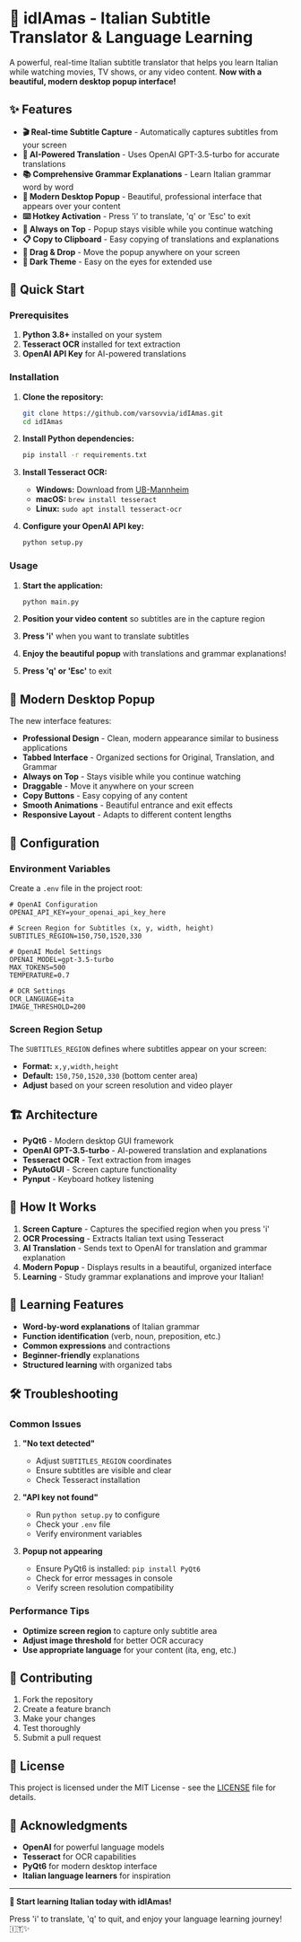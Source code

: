 # 🎯 idIAmas - Italian Subtitle Translator & Language Learning

A powerful, real-time Italian subtitle translator that helps you learn Italian while watching movies, TV shows, or any video content. **Now with a beautiful, modern desktop popup interface!**

## ✨ Features

- **🎬 Real-time Subtitle Capture** - Automatically captures subtitles from your screen
- **🤖 AI-Powered Translation** - Uses OpenAI GPT-3.5-turbo for accurate translations
- **📚 Comprehensive Grammar Explanations** - Learn Italian grammar word by word
- **🎨 Modern Desktop Popup** - Beautiful, professional interface that appears over your content
- **⌨️ Hotkey Activation** - Press 'i' to translate, 'q' or 'Esc' to exit
- **📱 Always on Top** - Popup stays visible while you continue watching
- **📋 Copy to Clipboard** - Easy copying of translations and explanations
- **🎯 Drag & Drop** - Move the popup anywhere on your screen
- **🌙 Dark Theme** - Easy on the eyes for extended use

## 🚀 Quick Start

### Prerequisites

1. **Python 3.8+** installed on your system
2. **Tesseract OCR** installed for text extraction
3. **OpenAI API Key** for AI-powered translations

### Installation

1. **Clone the repository:**
   ```bash
   git clone https://github.com/varsovvia/idIAmas.git
   cd idIAmas
   ```

2. **Install Python dependencies:**
   ```bash
   pip install -r requirements.txt
   ```

3. **Install Tesseract OCR:**
   - **Windows:** Download from [UB-Mannheim](https://github.com/UB-Mannheim/tesseract/wiki)
   - **macOS:** `brew install tesseract`
   - **Linux:** `sudo apt install tesseract-ocr`

4. **Configure your OpenAI API key:**
   ```bash
   python setup.py
   ```

### Usage

1. **Start the application:**
   ```bash
   python main.py
   ```

2. **Position your video content** so subtitles are in the capture region

3. **Press 'i'** when you want to translate subtitles

4. **Enjoy the beautiful popup** with translations and grammar explanations!

5. **Press 'q' or 'Esc'** to exit

## 🎨 Modern Desktop Popup

The new interface features:

- **Professional Design** - Clean, modern appearance similar to business applications
- **Tabbed Interface** - Organized sections for Original, Translation, and Grammar
- **Always on Top** - Stays visible while you continue watching
- **Draggable** - Move it anywhere on your screen
- **Copy Buttons** - Easy copying of any content
- **Smooth Animations** - Beautiful entrance and exit effects
- **Responsive Layout** - Adapts to different content lengths

## 🔧 Configuration

### Environment Variables

Create a `.env` file in the project root:

```env
# OpenAI Configuration
OPENAI_API_KEY=your_openai_api_key_here

# Screen Region for Subtitles (x, y, width, height)
SUBTITLES_REGION=150,750,1520,330

# OpenAI Model Settings
OPENAI_MODEL=gpt-3.5-turbo
MAX_TOKENS=500
TEMPERATURE=0.7

# OCR Settings
OCR_LANGUAGE=ita
IMAGE_THRESHOLD=200
```

### Screen Region Setup

The `SUBTITLES_REGION` defines where subtitles appear on your screen:
- **Format:** `x,y,width,height`
- **Default:** `150,750,1520,330` (bottom center area)
- **Adjust** based on your screen resolution and video player

## 🏗️ Architecture

- **PyQt6** - Modern desktop GUI framework
- **OpenAI GPT-3.5-turbo** - AI-powered translation and explanations
- **Tesseract OCR** - Text extraction from images
- **PyAutoGUI** - Screen capture functionality
- **Pynput** - Keyboard hotkey listening

## 📱 How It Works

1. **Screen Capture** - Captures the specified region when you press 'i'
2. **OCR Processing** - Extracts Italian text using Tesseract
3. **AI Translation** - Sends text to OpenAI for translation and grammar explanation
4. **Modern Popup** - Displays results in a beautiful, organized interface
5. **Learning** - Study grammar explanations and improve your Italian!

## 🎯 Learning Features

- **Word-by-word explanations** of Italian grammar
- **Function identification** (verb, noun, preposition, etc.)
- **Common expressions** and contractions
- **Beginner-friendly** explanations
- **Structured learning** with organized tabs

## 🛠️ Troubleshooting

### Common Issues

1. **"No text detected"**
   - Adjust `SUBTITLES_REGION` coordinates
   - Ensure subtitles are visible and clear
   - Check Tesseract installation

2. **"API key not found"**
   - Run `python setup.py` to configure
   - Check your `.env` file
   - Verify environment variables

3. **Popup not appearing**
   - Ensure PyQt6 is installed: `pip install PyQt6`
   - Check for error messages in console
   - Verify screen resolution compatibility

### Performance Tips

- **Optimize screen region** to capture only subtitle area
- **Adjust image threshold** for better OCR accuracy
- **Use appropriate language** for your content (ita, eng, etc.)

## 🤝 Contributing

1. Fork the repository
2. Create a feature branch
3. Make your changes
4. Test thoroughly
5. Submit a pull request

## 📄 License

This project is licensed under the MIT License - see the [LICENSE](LICENSE) file for details.

## 🙏 Acknowledgments

- **OpenAI** for powerful language models
- **Tesseract** for OCR capabilities
- **PyQt6** for modern desktop interface
- **Italian language learners** for inspiration

---

**🎯 Start learning Italian today with idIAmas!**

Press 'i' to translate, 'q' to quit, and enjoy your language learning journey! 🇮🇹✨
